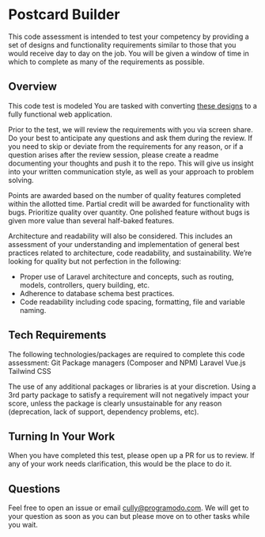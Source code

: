 # Postcard Builder

This code assessment is intended to test your competency by providing a set of designs and functionality requirements similar to those that you would receive day to day on the job.  You will be given a window of time in which to complete as many of the requirements as possible.

## Overview

This code test is modeled You are tasked with converting [these designs](https://www.dropbox.com/s/z9pgouu5b6jbsfe/Code%20Test.xd?dl=0) to a fully functional web application. 

Prior to the test, we will review the requirements with you via screen share.  Do your best to anticipate any questions and ask them during the review.  If you need to skip or deviate from the requirements for any reason, or if a question arises after the review session, please create a readme documenting your thoughts and push it to the repo.  This will give us insight into your written communication style, as well as your approach to problem solving.

Points are awarded based on the number of quality features completed within the allotted time.  Partial credit will be awarded for functionality with bugs.  Prioritize quality over quantity.  One polished feature without bugs is given more value than several half-baked features.  

Architecture and readability will also be considered.  This includes an assessment of your understanding and implementation of general best practices related to architecture, code readability, and sustainability.  We’re looking for quality but not perfection in the following:
    
- Proper use of Laravel architecture and concepts, such as routing, models, controllers, query building, etc.
- Adherence to database schema best practices.
- Code readability including code spacing, formatting, file and variable naming.

## Tech Requirements

The following technologies/packages are required to complete this code assessment:
Git
Package managers (Composer and NPM)
Laravel
Vue.js
Tailwind CSS

The use of any additional packages or libraries is at your discretion.  Using a 3rd party package to satisfy a requirement will not negatively impact your score, unless the package is clearly unsustainable for any reason (deprecation, lack of support, dependency problems, etc).

## Turning In Your Work

When you have completed this test, please open up a PR for us to review. If any of your work needs clarification, this would be the place to do it. 

## Questions
Feel free to open an issue or email cully@programodo.com. We will get to your question as soon as you can but please move on to other tasks while you wait.
